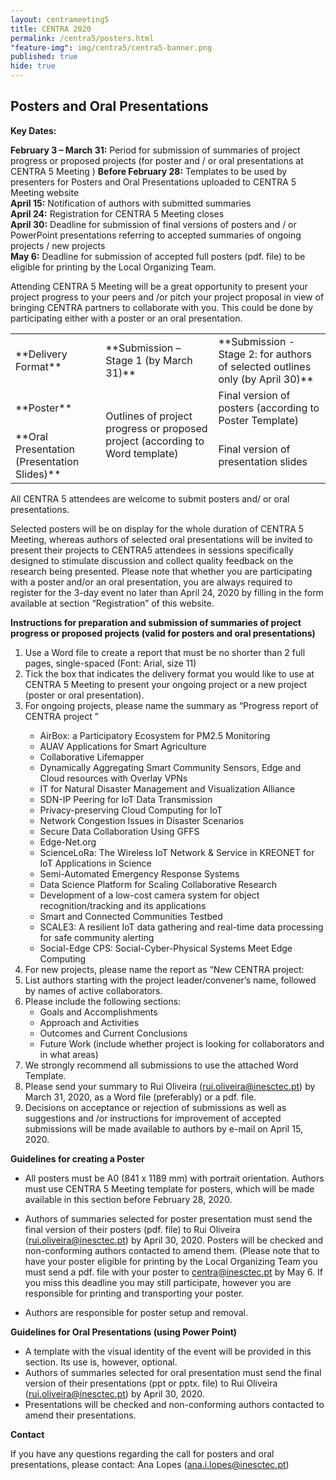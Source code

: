 ```yaml
---
layout: centrameeting5
title: CENTRA 2020
permalink: /centra5/posters.html
"feature-img": img/centra5/centra5-banner.png
published: true
hide: true
---
```

## Posters and Oral Presentations

**Key Dates:**

**February 3 – March 31:**  Period for submission of summaries of project progress or proposed projects (for poster and / or oral presentations at CENTRA 5 Meeting  )
**Before February 28:** Templates to be used by presenters for Posters and Oral Presentations uploaded to CENTRA 5 Meeting website  
**April 15:** Notification of authors with submitted summaries   
**April 24:**  Registration for CENTRA 5 Meeting closes  
**April 30:**  Deadline for submission of final versions of posters and / or PowerPoint presentations referring to accepted summaries of ongoing projects / new projects  
**May 6:** Deadline for submission of accepted full posters (pdf. file) to be eligible for printing by the Local Organizing Team.   

Attending CENTRA 5 Meeting will be a great opportunity to present your project progress to your peers and /or pitch your project proposal in view of bringing CENTRA partners to collaborate with you. This could be done by participating either with a poster or an oral presentation. 

<table>
<tr><td>**Delivery Format**</td><td>**Submission – Stage 1 (by March 31)**</td><td>**Submission - Stage 2: for authors of selected outlines only (by April 30)**</td></tr>
<tr><td>**Poster**</td><td rowspan="2">Outlines of project progress or proposed project
(according to Word template)</td><td>Final version of posters (according to Poster Template)</td></tr>
<tr><td>**Oral Presentation (Presentation Slides)**</td><td>Final version of presentation slides</td></tr>
</table>  

All CENTRA 5 attendees are welcome to submit posters and/ or oral presentations.

Selected posters will be on display for the whole duration of CENTRA 5 Meeting, whereas authors of selected oral presentations will be invited to present their projects to CENTRA5 attendees in sessions specifically designed to stimulate discussion and collect quality feedback on the research being presented.
Please note that whether you are participating with a poster and/or an oral presentation, you are always required to register for the 3-day event no later than April 24, 2020 by filling in the form available at section “Registration” of this website.

**Instructions for preparation and submission of summaries of project progress or proposed projects (valid for posters and oral presentations)** 

1. Use a Word file to create a report that must be no shorter than 2 full pages, single-spaced (Font: Arial, size 11)
2. Tick the box that indicates the delivery format you would like to use at CENTRA 5 Meeting to present your ongoing project or a new project (poster or oral presentation). 
3. For ongoing projects, please name the summary as “Progress report of CENTRA project <insert here the name of your project chosen from the list below>”
   - AirBox: a Participatory Ecosystem for PM2.5 Monitoring
   - AUAV Applications for Smart Agriculture
   - Collaborative Lifemapper
   - Dynamically Aggregating Smart Community Sensors, Edge and Cloud resources with Overlay VPNs
   - IT for Natural Disaster Management and Visualization Alliance
   - SDN-IP Peering for IoT Data Transmission
   - Privacy-preserving Cloud Computing for IoT
   - Network Congestion Issues in Disaster Scenarios
   - Secure Data Collaboration Using GFFS
   - Edge-Net.org
   - ScienceLoRa: The Wireless IoT Network & Service in KREONET for IoT Applications in Science
   - Semi-Automated Emergency Response Systems
   - Data Science Platform for Scaling Collaborative Research
   - Development of a low-cost camera system for object   recognition/tracking and its applications
   - Smart and Connected Communities Testbed
   - SCALE3: A resilient IoT data gathering and real-time data processing for safe community alerting
   - Social-Edge CPS: Social-Cyber-Physical Systems Meet Edge Computing
1. For new projects, please name the report as “New CENTRA project: <insert here the name of the new project>
5.	List authors starting with the project leader/convener’s name, followed by names of active collaborators.
2.	Please include the following sections: 
       -	Goals and Accomplishments
       -	Approach and Activities
       -	Outcomes and Current Conclusions
       -	Future Work (include whether project is looking for collaborators and in what areas)
   7. We strongly recommend all submissions to use the attached Word Template.
8. Please send your summary to Rui Oliveira (rui.oliveira@inesctec.pt) by March 31, 2020, as a Word file (preferably) or a pdf. file. 
9. Decisions on acceptance or rejection of submissions as well as suggestions and /or instructions for improvement of accepted submissions will be made available to authors by e-mail on April 15, 2020. 

**Guidelines for creating a Poster**

-	All posters must be A0 (841 x 1189 mm) with portrait orientation. Authors must use CENTRA 5 Meeting template for posters, which will be made available in this section before February 28, 2020.
-	Authors of summaries selected for poster presentation must send the final version of their posters (pdf. file) to Rui Oliveira (rui.oliveira@inesctec.pt) by April 30, 2020. Posters will be checked and non-conforming authors contacted to amend them.
      (Please note that to have your poster eligible for printing by the Local Organizing Team you must send a pdf. file with your poster to centra@inesctec.pt by May 6. If you miss this deadline you may still participate, however you are responsible for printing and transporting your poster.

-	Authors are responsible for poster setup and removal.

**Guidelines for Oral Presentations (using Power Point)**

-	A template with the visual identity of the event will be provided in this section. Its use is, however, optional. 
-	Authors of summaries selected for oral presentation must send the final version of their presentations (ppt or pptx. file) to Rui Oliveira (rui.oliveira@inesctec.pt) by April 30, 2020. 
-	Presentations will be checked and non-conforming authors contacted to amend their presentations. 

**Contact**

If you have any questions regarding the call for posters and oral presentations, please contact: Ana Lopes (ana.i.lopes@inesctec.pt)

